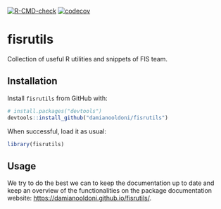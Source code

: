 <!-- badges: start -->
  [![R-CMD-check](https://github.com/damianooldoni/fisrutils/actions/workflows/R-CMD-check.yaml/badge.svg)](https://github.com/damianooldoni/fisrutils/actions/workflows/R-CMD-check.yaml)
  [![codecov](https://codecov.io/gh/damianooldoni/fisrutils/branch/main/graph/badge.svg)](https://app.codecov.io/gh/damianooldoni/fisrutils/)
<!-- badges: end -->
  
# fisrutils

Collection of useful R utilities and snippets of FIS team.

## Installation

Install `fisrutils` from GitHub with:

```r
# install.packages("devtools")
devtools::install_github("damianooldoni/fisrutils")
```

When successful, load it as usual:

```r
library(fisrutils)
```

## Usage

We try to do the best we can to keep the documentation up to date and keep an overview of the functionalities on the package documentation website: https://damianooldoni.github.io/fisrutils/. 
